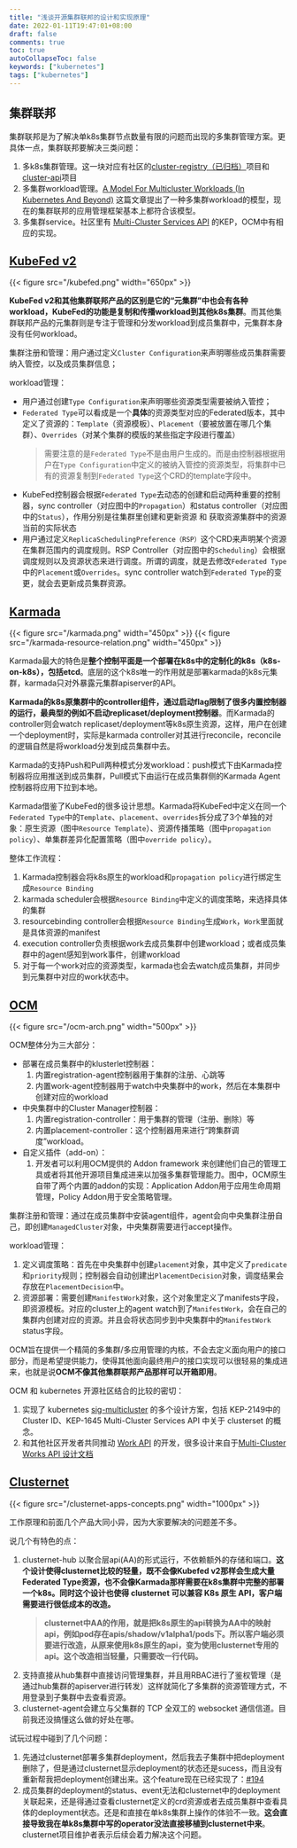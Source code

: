 ```yaml
---
title: "浅谈开源集群联邦的设计和实现原理"
date: 2022-01-11T19:47:01+08:00
draft: false
comments: true
toc: true
autoCollapseToc: false
keywords: ["kubernetes"]
tags: ["kubernetes"]
---
```


## 集群联邦

集群联邦是为了解决单k8s集群节点数量有限的问题而出现的多集群管理方案。更具体一点，集群联邦要解决三类问题：

1. 多k8s集群管理。这一块对应有社区的[cluster-registry（已归档）](https://github.com/kubernetes-retired/cluster-registry)项目和[cluster-api](https://github.com/kubernetes-sigs/cluster-api)项目
2. 多集群workload管理。[A Model For Multicluster Workloads (In Kubernetes And Beyond)](https://timewitch.net/post/2020-03-31-multicluster-workloads/) 这篇文章提出了一种多集群workload的模型，现在的集群联邦的应用管理框架基本上都符合该模型。
3. 多集群service。社区里有 [Multi-Cluster Services API](https://github.com/kubernetes/enhancements/tree/master/keps/sig-multicluster/1645-multi-cluster-services-api) 的KEP，OCM中有相应的实现。

## [KubeFed v2](https://github.com/kubernetes-sigs/kubefed)

{{< figure src="/kubefed.png" width="650px" >}}

**KubeFed v2和其他集群联邦产品的区别是它的“元集群”中也会有各种workload，KubeFed的功能是复制和传播workload到其他k8s集群**。而其他集群联邦产品的元集群则是专注于管理和分发workload到成员集群中，元集群本身没有任何workload。

集群注册和管理：用户通过定义`Cluster Configuration`来声明哪些成员集群需要纳入管控，以及成员集群信息；

workload管理：

* 用户通过创建`Type Configuration`来声明哪些资源类型需要被纳入管控；
* `Federated Type`可以看成是一个**具体**的资源类型对应的Federated版本，其中定义了资源的：`Template`（资源模板）、`Placement`（要被放置在哪几个集群）、`Overrides`（对某个集群的模版的某些指定字段进行覆盖）
  > 需要注意的是`Federated Type`不是由用户生成的。而是由控制器根据用户在`Type Configuration`中定义的被纳入管控的资源类型，将集群中已有的资源复制到`Federated Type`这个CRD的template字段中。
* KubeFed控制器会根据`Federated Type`去动态的创建和启动两种重要的控制器，sync controller（对应图中的`Propagation`）和status controller（对应图中的`Status`），作用分别是往集群里创建和更新资源 和 获取资源集群中的资源当前的实际状态
* 用户通过定义`ReplicaSchedulingPreference（RSP）`这个CRD来声明某个资源在集群范围内的调度规则。RSP Controller（对应图中的`Scheduling`）会根据调度规则以及资源状态来进行调度。所谓的调度，就是去修改`Federated Type`中的`Placement`或`Overrides`。sync controller watch到`Federated Type`的变更，就会去更新成员集群资源。

## [Karmada](https://github.com/karmada-io/karmada)

{{< figure src="/karmada.png" width="450px" >}}
{{< figure src="/karmada-resource-relation.png" width="450px" >}}

Karmada最大的特色是**整个控制平面是一个部署在k8s中的定制化的k8s（k8s-on-k8s），包括etcd**。底层的这个k8s唯一的作用就是部署karmada的k8s元集群，karmada只对外暴露元集群apiserver的API。

**Karmada的k8s原集群中的controller组件，通过启动flag限制了很多内置控制器的运行，最典型的例如不启动replicaset/deployment控制器**。而Karmada的controller则会watch replicaset/deployment等k8s原生资源，这样，用户在创建一个deployment时，实际是karmada controller对其进行reconcile，reconcile的逻辑自然是将workload分发到成员集群中去。

Karmada的支持Push和Pull两种模式分发workload：push模式下由Karmada控制器将应用推送到成员集群，Pull模式下由运行在成员集群侧的Karmada Agent控制器将应用下拉到本地。

Karmada借鉴了KubeFed的很多设计思想。Karmada将KubeFed中定义在同一个`Federated Type`中的`Template`、`placement`、`overrides`拆分成了3个单独的对象：原生资源（图中`Resource Template`）、资源传播策略（图中`propagation policy`）、单集群差异化配置策略（图中`override policy`）。

整体工作流程：

1. Karmada控制器会将k8s原生的workload和`propagation policy`进行绑定生成`Resource Binding`
2. karmada scheduler会根据`Resource Binding`中定义的调度策略，来选择具体的集群
3. resourcebinding controller会根据`Resource Binding`生成`Work`，`Work`里面就是具体资源的manifest
4. execution controller负责根据work去成员集群中创建workload；或者成员集群中的agent感知到work事件，创建workload
5. 对于每一个work对应的资源类型，karmada也会去watch成员集群，并同步到元集群中对应的work状态中。

## [OCM](https://github.com/open-cluster-management-io)

{{< figure src="/ocm-arch.png" width="500px" >}}

OCM整体分为三大部分：

* 部署在成员集群中的klusterlet控制器：
  1. 内置registration-agent控制器用于集群的注册、心跳等
  2. 内置work-agent控制器用于watch中央集群中的work，然后在本集群中创建对应的workload
* 中央集群中的Cluster Manager控制器：
  1. 内置registration-controller：用于集群的管理（注册、删除）等
  2. 内置placement-controller：这个控制器用来进行“跨集群调度”workload。
* 自定义插件（add-on）：
  1. 开发者可以利用OCM提供的 Addon framework 来创建他们自己的管理工具或者将其他开源项目集成进来以加强多集群管理能力。图中，OCM原生自带了两个内置的addon的实现：Application Addon用于应用生命周期管理，Policy Addon用于安全策略管理。

集群注册和管理：通过在成员集群中安装agent组件，agent会向中央集群注册自己，即创建`ManagedCluster`对象，中央集群需要进行accept操作。

workload管理：

1. 定义调度策略：首先在中央集群中创建`placement`对象，其中定义了`predicate`和`priority`规则；控制器会自动创建出`PlacementDecision`对象，调度结果会存放在`PlacementDecision`中。
2. 资源部署：需要创建`ManifestWork`对象，这个对象里定义了manifests字段，即资源模板。对应的cluster上的agent watch到了`ManifestWork`，会在自己的集群内创建对应的资源。并且会将状态同步到中央集群中的`ManifestWork` status字段。

OCM旨在提供一个精简的多集群/多应用管理的内核，不会去定义面向用户的接口部分，而是希望提供能力，使得其他面向最终用户的接口实现可以很轻易的集成进来，也就是说**OCM不像其他集群联邦产品那样可以开箱即用**。

OCM 和 kubernetes 开源社区结合的比较的密切：

1. 实现了 kubernetes [sig-multicluster](https://github.com/kubernetes/enhancements/tree/master/keps/sig-multicluster) 的多个设计方案，包括 KEP-2149中的Cluster ID、KEP-1645 Multi-Cluster Services API 中关于 clusterset 的概念。
2. 和其他社区开发者共同推动 [Work API](https://github.com/kubernetes-sigs/work-api) 的开发，很多设计来自于[Multi-Cluster Works API
设计文档](https://docs.google.com/document/d/1cWcdB40pGg3KS1eSyb9Q6SIRvWVI8dEjFp9RI0Gk0vg/edit#)

## [Clusternet](https://github.com/clusternet/clusternet)

{{< figure src="/clusternet-apps-concepts.png" width="1000px" >}}

工作原理和前面几个产品大同小异，因为大家要解决的问题差不多。

说几个有特色的点：

1. clusternet-hub 以聚合层api(AA)的形式运行，不依赖额外的存储和端口。**这个设计使得clusternet比较的轻量，既不会像Kubefed v2那样会生成大量Federated Type资源，也不会像Karmada那样需要在k8s集群中完整的部署一个k8s。同时这个设计也使得 clusternet 可以兼容 K8s 原生 API，客户端需要进行很低成本的改造。**
   > **clusternet中AA的作用，就是把k8s原生的api转换为AA中的映射api，例如pod存在apis/shadow/v1alpha1/pods下。所以客户端必须要进行改造，从原来使用k8s原生的api，变为使用clusternet专用的api。这个改造相当轻量，只需要改一行代码。**
2. 支持直接从hub集群中直接访问管理集群，并且用RBAC进行了鉴权管理（是通过hub集群的apiserver进行转发）这样就简化了多集群的资源管理方式，不用登录到子集群中去查看资源。
3. clusternet-agent会建立与父集群的 TCP 全双工的 websocket 通信信道。目前我还没搞懂这么做的好处在哪。

试玩过程中碰到了几个问题：

1. 先通过clusternet部署多集群deployment，然后我去子集群中把deployment删除了，但是通过clusternet显示deployment的状态还是sucess，而且没有重新帮我把deployment创建出来。这个feature现在已经实现了：[#194](https://github.com/clusternet/clusternet/pull/194)
2. 成员集群的deployment的status、event无法和clusternet中的deployment关联起来，还是得通过查看clusternet定义的crd资源或者去成员集群中查看具体的deployment状态。还是和直接在单k8s集群上操作的体验不一致。**这会直接导致我在单k8s集群中写的operator没法直接移植到clusternet中来**。clusternet项目维护者表示后续会着力解决这个问题。
